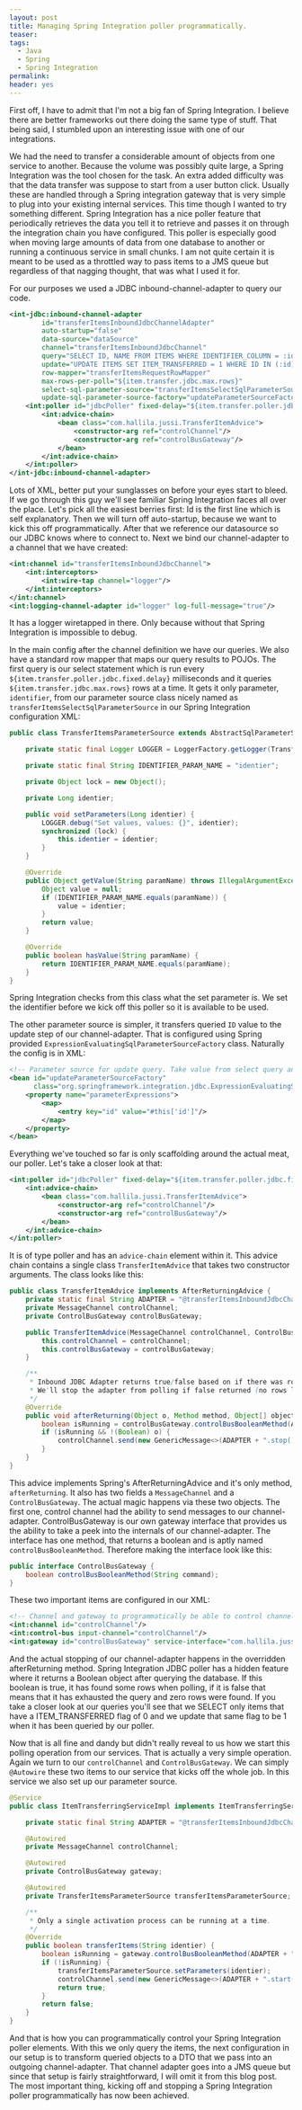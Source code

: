```yaml
---
layout: post
title: Managing Spring Integration poller programmatically.
teaser:
tags:
  - Java
  - Spring
  - Spring Integration
permalink:
header: yes
---
```


First off, I have to admit that I'm not a big fan of Spring Integration. I believe there are better frameworks out there doing the same type of stuff. That being said, I stumbled upon an interesting issue with one of our integrations.

We had the need to transfer a considerable amount of objects from one service to another. Because the volume was possibly quite large, a Spring Integration was the tool chosen for the task. An extra added difficulty was that the data transfer was suppose to start from a user button click. Usually these are handled through a Spring integration gateway that is very simple to plug into your existing internal services. This time though I wanted to try something different. Spring Integration has a nice poller feature that periodically retrieves the data you tell it to retrieve and passes it on through the integration chain you have configured. This poller is especially good when moving large amounts of data from one database to another or running a continuous service in small chunks. I am not quite certain it is meant to be used as a throttled way to pass items to a JMS queue but regardless of that nagging thought, that was what I used it for.

For our purposes we used a JDBC inbound-channel-adapter to query our code.

```xml
<int-jdbc:inbound-channel-adapter
        id="transferItemsInboundJdbcChannelAdapter"
        auto-startup="false"
        data-source="dataSource"
        channel="transferItemsInboundJdbcChannel"
        query="SELECT ID, NAME FROM ITEMS WHERE IDENTIFIER_COLUMN = :identier AND ITEM_TRANSFERRED = 0"
        update="UPDATE ITEMS SET ITEM_TRANSFERRED = 1 WHERE ID IN (:id)"
        row-mapper="transferItemsRequestRowMapper"
        max-rows-per-poll="${item.transfer.jdbc.max.rows}"
        select-sql-parameter-source="transferItemsSelectSqlParameterSource"
        update-sql-parameter-source-factory="updateParameterSourceFactory">
    <int:poller id="jdbcPoller" fixed-delay="${item.transfer.poller.jdbc.fixed.delay}">
        <int:advice-chain>
            <bean class="com.hallila.jussi.TransferItemAdvice">
                <constructor-arg ref="controlChannel"/>
                <constructor-arg ref="controlBusGateway"/>
            </bean>
        </int:advice-chain>
    </int:poller>
</int-jdbc:inbound-channel-adapter>
```

Lots of XML, better put your sunglasses on before your eyes start to bleed.
If we go through this guy we'll see familiar Spring Integration faces all over the place. Let's pick all the easiest berries first:
Id is the first line which is self explanatory.
Then we will turn off auto-startup, because we want to kick this off programmatically.
After that we reference our datasource so our JDBC knows where to connect to.
Next we bind our channel-adapter to a channel that we have created:

```xml
<int:channel id="transferItemsInboundJdbcChannel">
    <int:interceptors>
        <int:wire-tap channel="logger"/>
    </int:interceptors>
</int:channel>
<int:logging-channel-adapter id="logger" log-full-message="true"/>
```

It has a logger wiretapped in there. Only because without that Spring Integration is impossible to debug.

In the main config after the channel definition we have our queries. We also have a standard row mapper that maps our query results to POJOs. The first query is our select statement which is run every `${item.transfer.poller.jdbc.fixed.delay}` milliseconds and it queries `${item.transfer.jdbc.max.rows}` rows at a time. It gets it only parameter, `identifier`, from our parameter source class nicely named as `transferItemsSelectSqlParameterSource` in our Spring Integration configuration XML:

```java
public class TransferItemsParameterSource extends AbstractSqlParameterSource {

    private static final Logger LOGGER = LoggerFactory.getLogger(TransferItemsParameterSource.class);

    private static final String IDENTIFIER_PARAM_NAME = "identier";

    private Object lock = new Object();

    private Long identier;

    public void setParameters(Long identier) {
        LOGGER.debug("Set values, values: {}", identier);
        synchronized (lock) {
            this.identier = identier;
        }
    }

    @Override
    public Object getValue(String paramName) throws IllegalArgumentException {
        Object value = null;
        if (IDENTIFIER_PARAM_NAME.equals(paramName)) {
            value = identier;
        }
        return value;
    }

    @Override
    public boolean hasValue(String paramName) {
        return IDENTIFIER_PARAM_NAME.equals(paramName);
    }
}
```

Spring Integration checks from this class what the set parameter is. We set the identifier before we kick off this poller so it is available to be used.

The other parameter source is simpler, it transfers queried `ID` value to the update step of our channel-adapter. That is configured using Spring provided `ExpressionEvaluatingSqlParameterSourceFactory` class. Naturally the config is in XML:

```xml
<!-- Parameter source for update query. Take value from select query and maps it to a param -->
<bean id="updateParameterSourceFactory"
      class="org.springframework.integration.jdbc.ExpressionEvaluatingSqlParameterSourceFactory">
    <property name="parameterExpressions">
        <map>
            <entry key="id" value="#this['id']"/>
        </map>
    </property>
</bean>
```

Everything we've touched so far is only scaffolding around the actual meat, our poller. Let's take a closer look at that:

```xml
<int:poller id="jdbcPoller" fixed-delay="${item.transfer.poller.jdbc.fixed.delay}">
    <int:advice-chain>
        <bean class="com.hallila.jussi.TransferItemAdvice">
            <constructor-arg ref="controlChannel"/>
            <constructor-arg ref="controlBusGateway"/>
        </bean>
    </int:advice-chain>
</int:poller>
```

It is of type poller and has an `advice-chain` element within it. This advice chain contains a single class `TransferItemAdvice` that takes two constructor arguments. The class looks like this:

```java
public class TransferItemAdvice implements AfterReturningAdvice {
    private static final String ADAPTER = "@transferItemsInboundJdbcChannelAdapter";
    private MessageChannel controlChannel;
    private ControlBusGateway controlBusGateway;

    public TransferItemAdvice(MessageChannel controlChannel, ControlBusGateway controlBusGateway) {
        this.controlChannel = controlChannel;
        this.controlBusGateway = controlBusGateway;
    }

    /**
     * Inbound JDBC Adapter returns true/false based on if there was rows returned when polling.
     * We'll stop the adapter from polling if false returned (no rows left)
     */
    @Override
    public void afterReturning(Object o, Method method, Object[] objects, Object o2) throws Throwable {
        boolean isRunning = controlBusGateway.controlBusBooleanMethod(ADAPTER + ".isRunning()");
        if (isRunning && !(Boolean) o) {
            controlChannel.send(new GenericMessage<>(ADAPTER + ".stop()"));
        }
    }
}
```

This advice implements Spring's AfterReturningAdvice and it's only method, `afterReturning`. It also has two fields a `MessageChannel` and a `ControlBusGateway`. The actual magic happens via these two objects. The first one, control channel had the ability to send messages to our channel-adapter. ControlBusGateway is our own gateway interface that provides us the ability to take a peek into the internals of our channel-adapter. The interface has one method, that returns a boolean and is aptly named `controlBusBooleanMethod`. Therefore making the interface look like this:

```java
public interface ControlBusGateway {
    boolean controlBusBooleanMethod(String command);
}
```


These two important items are configured in our XML:

```xml
<!-- Channel and gateway to programmatically be able to control channel adapter -->
<int:channel id="controlChannel"/>
<int:control-bus input-channel="controlChannel"/>
<int:gateway id="controlBusGateway" service-interface="com.hallila.jussi.ControlBusGateway" default-request-channel="controlChannel"/>

```

And the actual stopping of our channel-adapter happens in the overridden afterReturning method. Spring Integration JDBC poller has a hidden feature where it returns a Boolean object after querying the database. If this boolean is true, it has found some rows when polling, if it is false that means that it has exhausted the query and zero rows were found. If you take a closer look at our queries you'll see that we SELECT only items that have a ITEM_TRANSFERRED flag of 0 and we update that same flag to be 1 when it has been queried by our poller.


Now that is all fine and dandy but didn't really reveal to us how we start this polling operation from our services. That is actually a very simple operation. Again we turn to our `controlChannel` and `ControlBusGateway`. We can simply `@Autowire` these two items to our service that kicks off the whole job. In this service we also set up our parameter source.

```java
@Service
public class ItemTransferringServiceImpl implements ItemTransferringService {

    private static final String ADAPTER = "@transferItemsInboundJdbcChannelAdapter";

    @Autowired
    private MessageChannel controlChannel;

    @Autowired
    private ControlBusGateway gateway;

    @Autowired
    private TransferItemsParameterSource transferItemsParameterSource;

    /**
     * Only a single activation process can be running at a time.
     */
    @Override
    public boolean transferItems(String identier) {
        boolean isRunning = gateway.controlBusBooleanMethod(ADAPTER + ".isRunning()");
        if (!isRunning) {
            transferItemsParameterSource.setParameters(identier);
            controlChannel.send(new GenericMessage<>(ADAPTER + ".start()"));
            return true;
        }
        return false;
    }
}
```



And that is how you can programmatically control your Spring Integration poller elements. With this we only query the items, the next configuration in our setup is to transform queried objects to a DTO that we pass into an outgoing channel-adapter. That channel adapter goes into a JMS queue but since that setup is fairly straightforward, I will omit it from this blog post. The most important thing, kicking off and stopping a Spring Integration poller programmatically has now been achieved.
